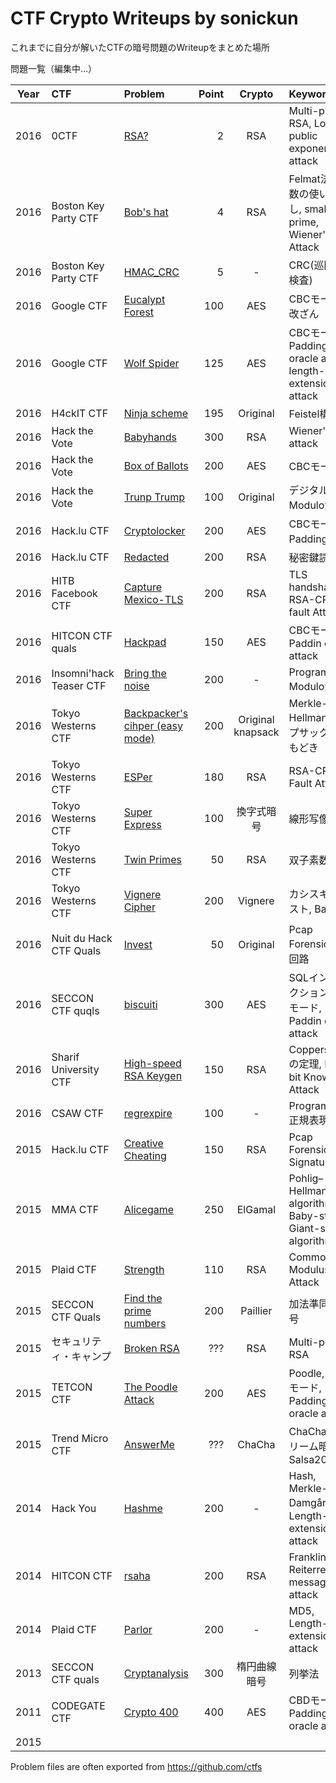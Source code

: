 # CTF Crypto Writeups  by sonickun
これまでに自分が解いたCTFの暗号問題のWriteupをまとめた場所

問題一覧（編集中...）

| Year | CTF | Problem | Point | Crypto | Keywords | Difficulty|
| :--: | :-- | :------ | ----: | :----: | :------- | :-------: |
| 2016 | 0CTF | [RSA?](2016/0ctf/rsa/) | 2    | RSA    | Multi-prime RSA, Low public exponent attack| B |
| 2016 | Boston Key Party CTF | [Bob's hat](2016/boston-key-party/bobs-hat/) | 4    | RSA | Felmat法, 素数の使いまわし, small prime, Wiener's Attack| C |
| 2016 | Boston Key Party CTF | [HMAC_CRC](2016/boston-key-party/hmac_crc/)  | 5    | - | CRC(巡回冗長検査) | B |
| 2016 | Google CTF | [Eucalypt Forest](2016/google-ctf/eucalypt-forest/) | 100 | AES | CBCモード, IV改ざん | C |
| 2016 | Google CTF | [Wolf Spider](2016/google-ctf/wolf-spider/) | 125 | AES | CBCモード, Padding oracle attack, length-extension attack | A |
| 2016 | H4ckIT CTF | [Ninja scheme](2016/h4ckit-ctf/ninja-scheme/) | 195 | Original | Feistel構造 | C |
| 2016 | Hack the Vote | [Babyhands](2016/hack-the-vote/babyhands/) | 300 | RSA | Wiener's attack | C |
| 2016 | Hack the Vote | [Box of Ballots](hack-the-vote/boxes-of-ballots/) | 200 | AES | CBCモード | B |
| 2016 | Hack the Vote | [Trunp Trump](2016/hack-the-vote/trump-trump/) | 100 | Original | デジタル署名, Modulo演算 | C |
| 2016 | Hack.lu CTF | [Cryptolocker](2016/hack.lu-ctf/cryptolocker/) | 200 | AES | CBCモード, Padding検査 | C |
| 2016 | Hack.lu CTF | [Redacted](2016/hack.lu-ctf/redacted/) | 200 | RSA | 秘密鍵読経 | C |
| 2016 | HITB Facebook CTF | [Capture Mexico-TLS](2016/hitb-facebook-ctf/capture-mexico-tls/) | 200 | RSA | TLS handshake, RSA-CRT fault Attack | B |
| 2016 | HITCON CTF quals | [Hackpad](2016/hitcon-ctf-quals/hackpad/) | 150 | AES | CBCモード, Paddin oracle attack | C |
| 2016 | Insomni'hack Teaser CTF | [Bring the noise](2016/insomnihack-teaser/bring-the-noise/) | 200 | - | Programming, Modulo演算 | C |
| 2016 | Tokyo Westerns CTF | [Backpacker's cihper (easy mode)](2016/mma-ctf-2nd/backpackers-cipher-easy-mode/) | 200 | Original knapsack | Merkle-Hellmanナップサック暗号もどき | A |
| 2016 | Tokyo Westerns CTF | [ESPer](2016/mma-ctf-2nd/esper/) | 180 |  RSA | RSA-CRT Fault Attack | B |
| 2016 | Tokyo Westerns CTF | [Super Express](2016/mma-ctf-2nd/super-express/) | 100 | 換字式暗号 | 線形写像 | C |
| 2016 | Tokyo Westerns CTF | [Twin Primes](2016/mma-ctf-2nd/twin-primes/) | 50 | RSA | 双子素数 | C |
| 2016 | Tokyo Westerns CTF | [Vignere Cipher](2016/mma-ctf-2nd/vignere-cipher/) | 200 | Vignere | カシスキーテスト, Base64 | B |
| 2016 | Nuit du Hack CTF Quals | [Invest](2016/nuit-du-hack-ctf/invest/) | 50 | Original | Pcap Forensic, 論理回路 | C |
| 2016 | SECCON CTF quqls | [biscuiti](2016/seccon-ctf-quals/biscuiti/) | 300 | AES | SQLインジェクション, CBCモード, Paddin oracle attack | A |
| 2016 | Sharif University CTF | [High-speed RSA Keygen](2016/su-ctf/high-speed-rsa-keygen/) | 150 | RSA | Coppersmithの定理, High-bit Known Attack | B |  |
| 2016 | CSAW CTF | [regrexpire](2016/csaw-ctf-quals/regexpire/) | 100 | - | Programing, 正規表現 | C |
| 2015 | Hack.lu CTF | [Creative Cheating](2015/hack.lu-ctf/creative-cheating/) | 150 | RSA | Pcap Forensic, Signatures | C |
| 2015 | MMA CTF | [Alicegame](2015/mma-ctf/alice-game/) | 250 | ElGamal | Pohlig–Hellman algorithm, Baby-step Giant-step algorithm | A |
| 2015 | Plaid CTF | [Strength](2015/plaid-ctf/strength/) | 110 | RSA | Common Modulus Attack | C |
| 2015 | SECCON CTF Quals | [Find the prime numbers](2015/seccon-ctf-quals/find-the-prime-numbers/) | 200 | Paillier | 加法準同型暗号 | B |
| 2015 | セキュリティ・キャンプ | [Broken RSA](2015/security-camp/broken-rsa/) | ??? | RSA | Multi-prime RSA | C |
| 2015 | TETCON CTF | [The Poodle Attack](2015/tetcon-ctf/the-poodle-attack/) | 200 | AES | Poodle, CBCモード, Padding oracle attack | A |
| 2015 | Trend Micro CTF | [AnswerMe](2015/trend-micro-ctf/answerme/) | ??? | ChaCha | ChaCha, ストリーム暗号, Salsa20 | C |
| 2014 | Hack You | [Hashme](2014/hack-you/Hashme/) | 200 | - | Hash, Merkle-Damgård構造, Length-extension attack | B |
| 2014 | HITCON CTF | [rsaha](2014/hitcon-ctf/rsaha/) | 200 | RSA | Franklin-Reiterrelated-message attack | B |
| 2014 | Plaid CTF | [Parlor](2014/plaid-ctf/parlor/) | 200 | - | MD5, Length-extension attack | S |
| 2013 | SECCON CTF quals | [Cryptanalysis](2013/seccon-ctf-quals/cryptanalysis/) | 300 | 楕円曲線暗号 | 列挙法 | C |
| 2011 | CODEGATE CTF | [Crypto 400](2011/codegate-ctf/crypto-400/) | 400 | AES | CBDモード, Padding oracle attack | B |
| 2015 |  | []() |  |  |  |  |


Problem files are often exported from <https://github.com/ctfs>

